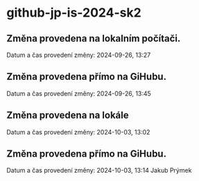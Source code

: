 # github-jp-is-2024-sk2

## Změna provedena na lokalním počítači.
Datum a čas provedení změny: 2024-09-26, 13:27

## Změna provedena přímo na GiHubu.
Datum a čas provedení změny: 2024-09-26, 13:45

## Změna provedena na lokále
Datum a čas provedení změny: 2024-10-03, 13:02

## Změna provedena přímo na GiHubu.
Datum a čas provedení změny: 2024-10-03, 13:14
Jakub Prýmek
